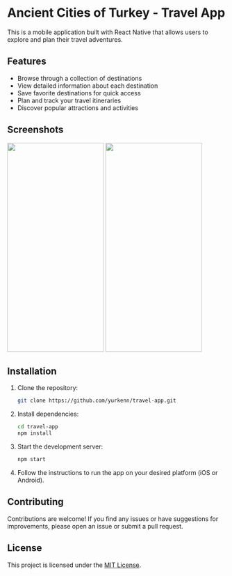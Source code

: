 # Ancient Cities of Turkey - Travel App

This is a mobile application built with React Native that allows users to explore and plan their travel adventures.

## Features

- Browse through a collection of destinations
- View detailed information about each destination
- Save favorite destinations for quick access
- Plan and track your travel itineraries
- Discover popular attractions and activities


## Screenshots
<img src="https://github.com/yurkenn/travel-app/assets/69719126/c246932b-064a-427e-835e-5bc5157a266e" width="222" height="480" />
<img src="https://github.com/yurkenn/travel-app/assets/69719126/dd6611a6-fd4e-4204-b6ae-b8b717c8cf52" width="222" height="480" />

## Installation

1. Clone the repository:

   ```bash
   git clone https://github.com/yurkenn/travel-app.git
   ```

2. Install dependencies:

   ```bash
   cd travel-app
   npm install
   ```

3. Start the development server:

   ```bash
   npm start
   ```

4. Follow the instructions to run the app on your desired platform (iOS or Android).

## Contributing

Contributions are welcome! If you find any issues or have suggestions for improvements, please open an issue or submit a pull request.

## License

This project is licensed under the [MIT License](LICENSE).

